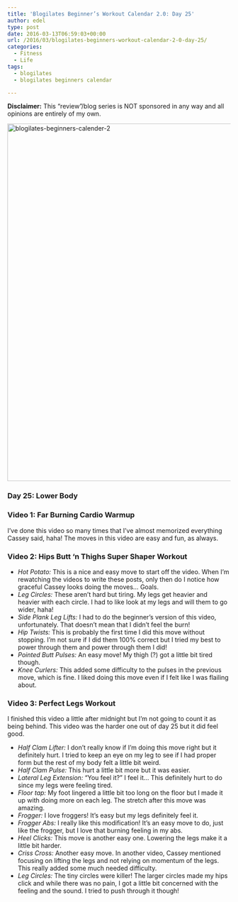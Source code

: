 ```yaml
---
title: 'Blogilates Beginner’s Workout Calendar 2.0: Day 25'
author: edel
type: post
date: 2016-03-13T06:59:03+00:00
url: /2016/03/blogilates-beginners-workout-calendar-2-0-day-25/
categories:
  - Fitness
  - Life
tags:
  - blogilates
  - blogilates beginners calendar

---
```

**Disclaimer:** This &#8220;review&#8221;/blog series is NOT sponsored in any way and all opinions are entirely of my own.

<a href="http://scattered.me/wp-content/uploads/2016/02/blogilates-beginners-calender-2.png" rel="attachment wp-att-11076"><img src="http://scattered.me/wp-content/uploads/2016/02/blogilates-beginners-calender-2-1024x806.png" alt="blogilates-beginners-calender-2" width="1024" height="806" class="alignnone size-large wp-image-11076" srcset="http://erzadel.net/blog/wp-content/uploads/2016/02/blogilates-beginners-calender-2-1024x806.png 1024w, http://erzadel.net/blog/wp-content/uploads/2016/02/blogilates-beginners-calender-2-300x236.png 300w, http://erzadel.net/blog/wp-content/uploads/2016/02/blogilates-beginners-calender-2-768x604.png 768w" sizes="(max-width: 1024px) 100vw, 1024px" /></a>

### Day 25: Lower Body

### Video 1: Far Burning Cardio Warmup

I&#8217;ve done this video so many times that I&#8217;ve almost memorized everything Cassey said, haha! The moves in this video are easy and fun, as always.

<div class="flex-video">
</div>

### Video 2: Hips Butt &#8216;n Thighs Super Shaper Workout

<div class="flex-video">
</div>

  * _Hot Potato:_ This is a nice and easy move to start off the video. When I&#8217;m rewatching the videos to write these posts, only then do I notice how graceful Cassey looks doing the moves&#8230; Goals.
  * _Leg Circles:_ These aren&#8217;t hard but tiring. My legs get heavier and heavier with each circle. I had to like look at my legs and will them to go wider, haha!
  * _Side Plank Leg Lifts:_ I had to do the beginner&#8217;s version of this video, unfortunately. That doesn&#8217;t mean that I didn&#8217;t feel the burn!
  * _Hip Twists:_ This is probably the first time I did this move without stopping. I&#8217;m not sure if I did them 100% correct but I tried my best to power through them and power through them I did!
  * _Pointed Butt Pulses:_ An easy move! My thigh (?) got a little bit tired though.
  * _Knee Curlers:_ This added some difficulty to the pulses in the previous move, which is fine. I liked doing this move even if I felt like I was flailing about.

### Video 3: Perfect Legs Workout

I finished this video a little after midnight but I&#8217;m not going to count it as being behind. This video was the harder one out of day 25 but it did feel good. 

<div class="flex-video">
</div>

  * _Half Clam Lifter:_ I don&#8217;t really know if I&#8217;m doing this move right but it definitely hurt. I tried to keep an eye on my leg to see if I had proper form but the rest of my body felt a little bit weird.
  * _Half Clam Pulse:_ This hurt a little bit more but it was easier.
  * _Lateral Leg Extension:_ &#8220;You feel it?&#8221; I feel it&#8230; This definitely hurt to do since my legs were feeling tired.
  * _Floor tap:_ My foot lingered a little bit too long on the floor but I made it up with doing more on each leg. The stretch after this move was amazing.
  * _Frogger:_ I love froggers! It&#8217;s easy but my legs definitely feel it.
  * _Frogger Abs:_ I really like this modification! It&#8217;s an easy move to do, just like the frogger, but I love that burning feeling in my abs.
  * _Heel Clicks:_ This move is another easy one. Lowering the legs make it a little bit harder.
  * _Criss Cross:_ Another easy move. In another video, Cassey mentioned focusing on lifting the legs and not relying on momentum of the legs. This really added some much needed difficulty.
  * _Leg Circles:_ The tiny circles were killer! The larger circles made my hips click and while there was no pain, I got a little bit concerned with the feeling and the sound. I tried to push through it though!

<ol class="footnote">
</ol>